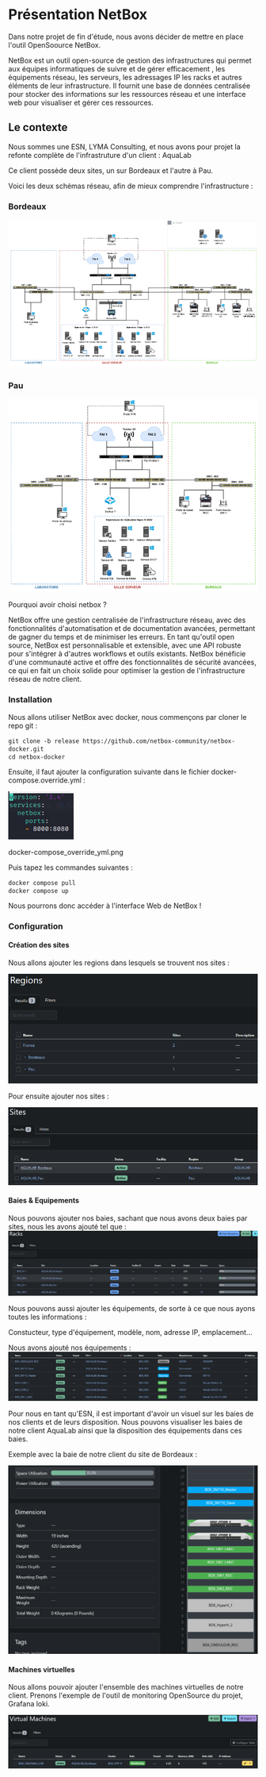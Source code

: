 # Présentation NetBox
Dans notre projet de fin d'étude, nous avons décider de mettre en place l'outil OpenSoource NetBox.

NetBox est un outil open-source de gestion des infrastructures qui permet aux équipes informatiques de suivre et de gérer efficacement , les équipements réseau, les serveurs, les adressages IP les racks et autres éléments de leur infrastructure. Il fournit une base de données centralisée pour stocker des informations sur les ressources réseau et une interface web pour visualiser et gérer ces ressources.
## Le contexte 

Nous sommes une ESN, LYMA Consulting, et nous avons pour projet la refonte complète de l'infrastruture d'un client : AquaLab

Ce client possède deux sites, un sur Bordeaux et l'autre à Pau.

Voici les deux schémas réseau, afin de mieux comprendre l'infrastructure :

### Bordeaux
![image](https://github.com/hajimeeeee/Open-source_NETBOX/blob/main/screen/schema_bdx.PNG)


### Pau
![image](https://github.com/hajimeeeee/Open-source_NETBOX/blob/main/screen/schema_pau.PNG)

Pourquoi avoir choisi netbox ?

NetBox offre une gestion centralisée de l'infrastructure réseau, avec des fonctionnalités d'automatisation et de documentation avancées, permettant de gagner du temps et de minimiser les erreurs. En tant qu'outil open source, NetBox est personnalisable et extensible, avec une API robuste pour s'intégrer à d'autres workflows et outils existants. NetBox bénéficie d'une communauté active et offre des fonctionnalités de sécurité avancées, ce qui en fait un choix solide pour optimiser la gestion de l'infrastructure réseau de notre client.


### Installation

Nous allons utiliser NetBox avec docker, nous commençons par cloner le repo git :

```
git clone -b release https://github.com/netbox-community/netbox-docker.git
cd netbox-docker
```

Ensuite, il faut ajouter la configuration suivante dans le fichier docker-compose.override.yml :


![image](https://github.com/hajimeeeee/Open-source_NETBOX/blob/main/screen/docker-compose_override_yml.PNG)


docker-compose_override_yml.png

Puis tapez les commandes suivantes : 
```
docker compose pull
docker compose up
```
Nous pourrons donc accéder à l'interface Web de NetBox !

### Configuration

#### Création des sites

Nous allons ajouter les regions dans lesquels se trouvent nos sites :

![image](https://github.com/hajimeeeee/Open-source_NETBOX/blob/main/screen/regions.PNG)

Pour ensuite ajouter nos sites :

![image](https://github.com/hajimeeeee/Open-source_NETBOX/blob/main/screen/sites.PNG)


#### Baies & Equipements 

Nous pouvons ajouter nos baies, sachant que nous avons deux baies par sites, nous les avons ajouté tel que :
![image](https://github.com/hajimeeeee/Open-source_NETBOX/blob/main/screen/racks.PNG)


Nous pouvons aussi ajouter les équipements, de sorte à ce que nous ayons toutes les informations :

Constucteur, type d'équipement, modèle, nom, adresse IP, emplacement...

Nous avons ajouté nos équipements :
![image](https://github.com/hajimeeeee/Open-source_NETBOX/blob/main/screen/devices.PNG)


Pour nous en tant qu'ESN, il est important d'avoir un visuel sur les baies de nos clients et de leurs disposition.
Nous pouvons visualiser les baies de notre client AquaLab ainsi que la disposition des équipements dans ces baies.

Exemple avec la baie de notre client du site de Bordeaux :

![image](https://github.com/hajimeeeee/Open-source_NETBOX/blob/main/screen/racks-2.PNG)


#### Machines virtuelles

Nous allons pouvoir ajouter l'ensemble des machines virtuelles de notre client.
Prenons l'exemple de l'outil de monitoring OpenSource du projet, Grafana loki.

![image](https://github.com/hajimeeeee/Open-source_NETBOX/blob/main/screen/vm.PNG)